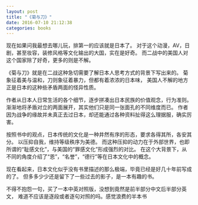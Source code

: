 ```yaml
---
layout: post
title: "《菊与刀》"
date: 2016-07-10 21:12:38
categories: books
---
```


现在如果问我最想去哪儿玩，排第一的应该就是日本了。
对于这个动漫，AV，日剧，甚至妆容，装修风格等文化输出的大国，实在是好奇。
而二战中的美国人对这个国家除了好奇，更多的则是不解。

《菊与刀》就是在二战这种急切需要了解日本人思考方式的背景下写出来的。
菊象征着美与温和，刀则象征着暴力，但都有着浓浓的日本味，
美国人不解的地方正是日本的这种些矛盾两面的怪异性质。

作者从日本人日常生活的各个细节，逐步拼凑出日本民族的价值观念，行为准则。
渐渐地将矛盾对立的两面展开，其实他们只是同一张面孔的不同维度而已。
作者因为战争的缘故并未真正去过日本，却还能通过各种资料扯得这么理据服，确实厉害。

按照书中的观点，日本传统的文化是一种井然有序的形态，要求各得其所，各安其分。
以压抑自我，维持等级秩序为美德。
而这种压抑的动力在于外部世界，也即所谓的“耻感文化”，与美国的“罪感文化”形成强烈的对比。
在这个大背景下，从不同的角度介绍了“恩”，“名誉”，“德行”等在日本文化中的概念。

现在看起来，日本文化似乎没有书里描述的那么极端，毕竟已经是好几十年前写成的了。
但多多少少还是留下了一些过去的影子，是一本有趣的书。

不得不抱怨一句，买了一本中英对照版，没想到竟然是前半部分中文后半部分英文，
难道不应该是逐段或者逐句对照的吗。感觉浪费的半本书
